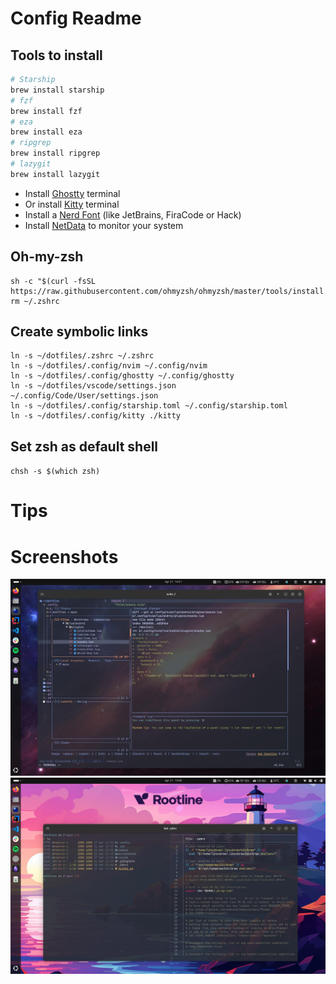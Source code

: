 # Config Readme

## Tools to install

```bash
# Starship 
brew install starship
# fzf 
brew install fzf
# eza 
brew install eza
# ripgrep 
brew install ripgrep
# lazygit 
brew install lazygit
```
- Install [Ghostty](https://ghostty.org/download) terminal
- Or install [Kitty](https://sw.kovidgoyal.net/kitty/binary/#) terminal
- Install a [Nerd Font](https://www.nerdfonts.com/font-downloads) (like JetBrains, FiraCode or Hack)
- Install [NetData](https://github.com/netdata/netdata) to monitor your system


## Oh-my-zsh
```
sh -c "$(curl -fsSL https://raw.githubusercontent.com/ohmyzsh/ohmyzsh/master/tools/install.sh)"
rm ~/.zshrc
```

## Create symbolic links

    ln -s ~/dotfiles/.zshrc ~/.zshrc
    ln -s ~/dotfiles/.config/nvim ~/.config/nvim
    ln -s ~/dotfiles/.config/ghostty ~/.config/ghostty
    ln -s ~/dotfiles/vscode/settings.json ~/.config/Code/User/settings.json
    ln -s ~/dotfiles/.config/starship.toml ~/.config/starship.toml
    ln -s ~/dotfiles/.config/kitty ./kitty

## Set zsh as default shell
`chsh -s $(which zsh)`

# Tips

# Screenshots

![screenshot1](./screenshots/screenshot-lazygit-nvim.jpeg "Lazygit in nvim")
![screenshot2](./screenshots/screenshot-list-and-bat.jpeg "Terminal list and bat")
